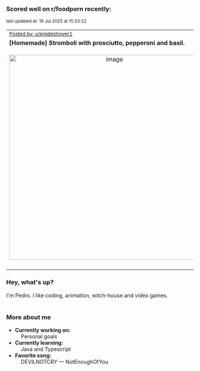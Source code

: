 ### Scored well on r/foodporn recently:

<p align="left"><sub>last updated at: 19 Jul 2025 at 15:33:22</sub></p>

|   |
| --- |
| <sub>[Posted by: u/pigdestroyer1][source]</sub> |
| **[Homemade] Stromboli with prosciutto, pepperoni and basil.** | 
|<p align="center"> <img alt="image" src="https://i.redd.it/my2uuez3mibf1.jpeg" width="550" /> </p>|
|   |

### Hey, what's up?

I'm Pedro. I like coding, animation, witch-house and video games.<br><br>

### More about me
- **Currently working on:**  
&nbsp;&nbsp;&nbsp;&nbsp;Personal goals
- **Currently learning:**  
&nbsp;&nbsp;&nbsp;&nbsp;Java and Typescript
- **Favorite song:**  
&nbsp;&nbsp;&nbsp;&nbsp;DEVILNOTCRY — NotEnoughOfYou<br><br>

  



  
  
  
[linkedin]: https://linkedin.com/in/pedro-h-r-gomes-8a487b14a/
[gmail]: mailto:pilique11@gmail.com
[source]: https://reddit.com/r/FoodPorn/comments/1lu5ozg/homemade_stromboli_with_prosciutto_pepperoni_and/
[redditAPI]: https://www.reddit.com/dev/api/